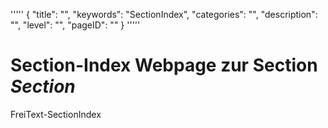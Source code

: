 '''''
{
"title": "",
"keywords": "SectionIndex",
"categories": "",
"description": "",
"level": "",
"pageID": ""
}
'''''


<h1>Section-Index Webpage zur Section <i>Section</i></h1>

FreiText-SectionIndex